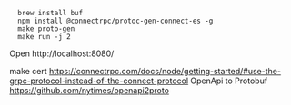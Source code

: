 ```shell
  brew install buf
  npm install @connectrpc/protoc-gen-connect-es -g
  make proto-gen
  make run -j 2
```
Open http://localhost:8080/

make cert https://connectrpc.com/docs/node/getting-started/#use-the-grpc-protocol-instead-of-the-connect-protocol
OpenApi to Protobuf https://github.com/nytimes/openapi2proto

